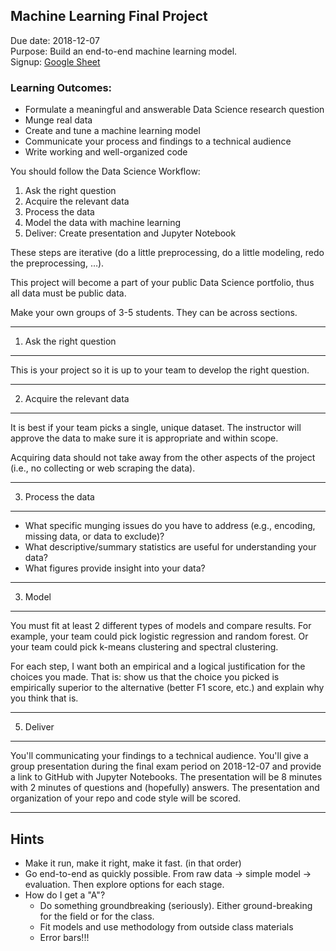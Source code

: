 Machine Learning Final Project
------

Due date: 2018-12-07   
Purpose: Build an end-to-end machine learning model.   
Signup: [Google Sheet](https://docs.google.com/spreadsheets/d/1iOp3_00-PA_wJ0V8DQUhZyvOGF5mt7KlH3YRWikcGuo/edit?usp=sharing)   

### Learning Outcomes:

- Formulate a meaningful and answerable Data Science research question
- Munge real data
- Create and tune a machine learning model
- Communicate your process and findings to a technical audience
- Write working and well-organized code

You should follow the Data Science Workflow:

1. Ask the right question
2. Acquire the relevant data
3. Process the data
4. Model the data with machine learning
5. Deliver: Create presentation and Jupyter Notebook

These steps are iterative (do a little preprocessing, do a little modeling, redo the preprocessing, …).

This project will become a part of your public Data Science portfolio, thus all data must be public data.  

Make your own groups of 3-5 students. They can be across sections.

----
1. Ask the right question
----

This is your project so it is up to your team to develop the right question. 

----
2. Acquire the relevant data
----

It is best if your team picks a single, unique dataset. The instructor will approve the data to make sure it is appropriate and within scope.

Acquiring data should not take away from the other aspects of the project (i.e., no collecting or web scraping the data). 

----
3. Process the data
----

- What specific munging issues do you have to address (e.g., encoding, missing data, or data to exclude)?
- What descriptive/summary statistics are useful for understanding your data?
- What figures provide insight into your data?

----
3. Model
----

You must fit at least 2 different types of models and compare results. For example, your team could pick logistic regression and random forest. Or your team could pick k-means clustering and spectral clustering.

For each step, I want both an empirical and a logical justification for the choices you made. That is: show us that the choice you picked is empirically superior to the alternative (better F1 score, etc.) and explain why you think that is.  

----
5. Deliver
-----

You'll communicating your findings to a technical audience. You'll give a group presentation during the final exam period on 2018-12-07 and provide a link to GitHub with Jupyter Notebooks. The presentation will be 8 minutes with 2 minutes of questions and (hopefully) answers. The presentation and organization of your repo and code style will be scored. 

----
Hints
----

- Make it run, make it right, make it fast. (in that order)
- Go end-to-end as quickly possible. From raw data -> simple model -> evaluation. Then explore options for each stage.
- How do I get a "A"? 
    - Do something groundbreaking (seriously). Either ground-breaking for the field or for the class.
    - Fit models and use methodology from outside class materials
    - Error bars!!!
